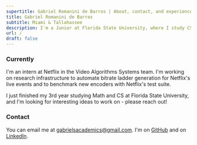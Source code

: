 ```yaml
---
supertitle: Gabriel Romanini de Barros | About, contact, and experience
title: Gabriel Romanini de Barros
subtitle: Miami & Tallahassee
description: I'm a Junior at Florida State University, where I study CS and Applied Math. 
url: /
draft: false
---
```


### Currently
I'm an intern at Netflix in the Video Algorithms Systems team. I'm working on research infrastructure to automate bitrate ladder generation for Netflix's live events and to benchmark new encoders with Netflix's test suite.

I just finished my 3rd year studying Math and CS at Florida State University, and I'm looking for interesting ideas to work on - please reach out!

### Contact

You can email me at [gabrielsacademics@gmail.com](mailto:gabrielsacademics@gmail.com). I'm on [GitHub](https://github.com/GabrielBarros36) and on [LinkedIn](https://www.linkedin.com/in/gabrielrbarros/).

###  

